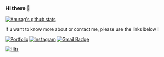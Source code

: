 ### Hi there 👋

<!--
**songyw0517/songyw0517** is a ✨ _special_ ✨ repository because its `README.md` (this file) appears on your GitHub profile.

Here are some ideas to get you started:

- 🔭 I’m currently working on ...
- 🌱 I’m currently learning ...
- 👯 I’m looking to collaborate on ...
- 🤔 I’m looking for help with ...
- 💬 Ask me about ...
- 📫 How to reach me: ...
- 😄 Pronouns: ...
- ⚡ Fun fact: ...
-->
[![Anurag's github stats](https://github-readme-stats.vercel.app/api?username=837477)](https://github.com/anuraghazra/github-readme-stats)

If u want to know more about or contact me, please use the links below !

[![Portfolio](http://img.shields.io/badge/-Tech%20blog-black?style=flat-square&logo=github&link=https://837477.github.io)](https://837477.github.io) 
[![Instagram](https://img.shields.io/badge/-Instagram-dd2a7b?style=flat-square&logo=instagram&logoColor=white&link=https://www.instagram.com/_seowjdals)](https://www.instagram.com/_seowjdals) 
[![Gmail Badge](https://img.shields.io/badge/-Gmail-d14836?style=flat-square&logo=Gmail&logoColor=white&link=mailto:8374770@gmail.com)](mailto:8374770@gmail.com)

[![Hits](https://hits.seeyoufarm.com/api/count/incr/badge.svg?url=https%3A%2F%2Fgithub.com%2F837477&count_bg=%232E73CF&title_bg=%23564A4A&icon=aiqfome.svg&icon_color=%23FFFFFF&title=Visitor&edge_flat=false)](https://hits.seeyoufarm.com)

</div>
